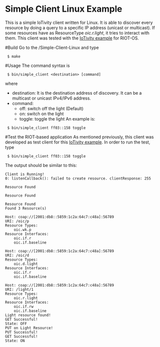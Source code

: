 Simple Client Linux Example
========================

This is a simple IoTivity client written for Linux. It is able to discover every resource by doing a query to a specific IP address (unicast or multicast). If some resources have as ResourceType *oic.r.light*, it tries to interact with them. This client was tested with the [IoTivity example][1] for RIOT-OS.

#Build
Go to the /Simple-Client-Linux and type
```
 $ make
```

#Usage
The command syntax is
```
 $ bin/simple_client <destination> [command]
```
where 
 - destination: It is the destination address of discovery. It can be a multicast or unicast IPv4/IPv6 address.
 - command:
	 - off: switch off the light (Default)
	 - on: switch on the light
	 - toggle: toggle the light
An example is:
```
 $ bin/simple_client ff03::158 toggle
```

#Test the RIOT-based application
As mentioned previously, this client was developed as test client for this [IoTivity example][1]. In order to run the test, type
```
 $ bin/simple_client ff03::158 toggle
```
The output should be similar to this:
```
Client is Running!
0: listenCallback(): failed to create resource. clientResponse: 255

Resource Found

Resource Found

Resource Found
Found 3 Resource(s)

Host: coap://[2001:db8::5859:1c2a:64c7:c48a]:56789
URI: /oic/p
Resource Types:
	oic.wk.p
Resource Interfaces: 
	oic.if.r
	oic.if.baseline

Host: coap://[2001:db8::5859:1c2a:64c7:c48a]:56789
URI: /oic/d
Resource Types:
	oic.d.light
Resource Interfaces: 
	oic.if.r
	oic.if.baseline

Host: coap://[2001:db8::5859:1c2a:64c7:c48a]:56789
URI: /light/1
Resource Types:
	oic.r.light
Resource Interfaces: 
	oic.if.rw
	oic.if.baseline
Light resource found!
GET Successful!
State: OFF
PUT on Light Resource!
PUT Successful!
GET Successful!
State: ON

```

 [1]: https://github.com/Agile-IoT/agile-iotivity/tree/master/RIOT/examples/iotivity_examples#l2n_comm
